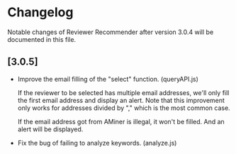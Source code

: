 # Changelog

Notable changes of Reviewer Recommender after version 3.0.4 will be documented in this file.

## [3.0.5]

- Improve the email filling of the "select" function. (queryAPI.js)
  
  If the reviewer to be selected has multiple email addresses, we'll only fill the first email address and display an alert. Note that this improvement only works for addresses divided by "," which is the most common case.
  
  If the email address got from AMiner is illegal, it won't be filled. And an alert will be displayed.

- Fix the bug of failing to analyze keywords. (analyze.js)
